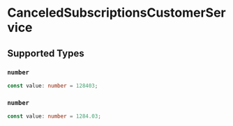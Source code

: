 # CanceledSubscriptionsCustomerService


## Supported Types

### `number`

```typescript
const value: number = 128403;
```

### `number`

```typescript
const value: number = 1284.03;
```


